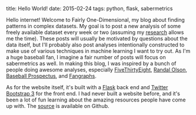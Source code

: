 title: Hello World! 
date: 2015-02-24
tags: python, flask, sabermetrics

Hello internet! Welcome to Fairly One-Dimensional, my blog about finding patterns in complex datasets. My goal is to post a new analysis of some freely available dataset every week or two (assuming my [research](http://www.arimorcos.com/research/) allows me the time). These posts will usually be motivated by questions about the data itself, but I'll probably also post analyses intentionally constructed to make use of various techniques in machine learning I want to try out. As I'm a huge baseball fan, I imagine a fair number of posts will focus on sabermetrics as well. In making this blog, I was inspired by a bunch of people doing awesome analyses, especially [FiveThirtyEight](http://fivethirtyeight.com/), [Randal Olson](http://www.randalolson.com/blog/),  [Baseball Prospectus](http://www.baseballprospectus.com), and [Fangraphs](http://www.fangraphs.com).

<div id="breakStart"></div>

As for the website itself, it's built with a [Flask](http://flask.pocoo.org/) back end and [Twitter Bootstrap 3](http://getbootstrap.com/) for the front end. I had never built a website before, and it's been a lot of fun learning about the amazing resources people have come up with. The [source](https://github.com/arimorcos/arimorcos.com) is available on Github. 

<div id="breakEnd"></div>